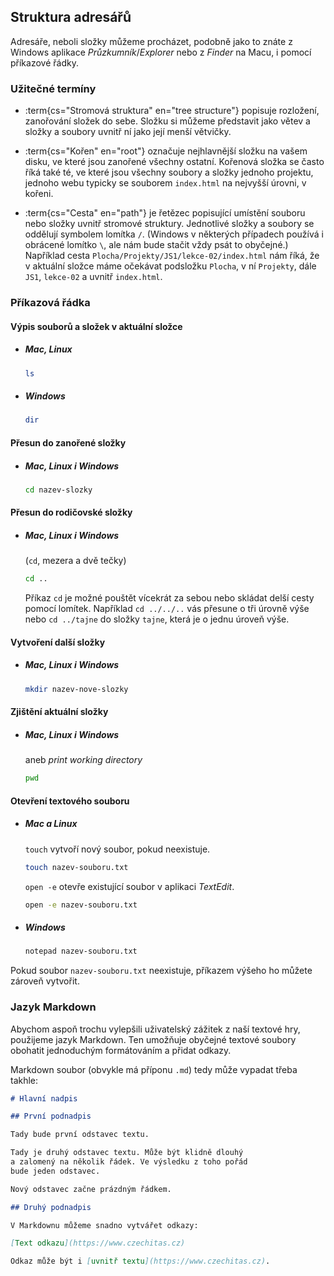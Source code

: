## Struktura adresářů

Adresáře, neboli složky můžeme procházet, podobně jako to znáte z Windows aplikace _Průzkumník_/_Explorer_ nebo z _Finder_ na Macu, i pomocí příkazové řádky.

### Užitečné termíny

- :term{cs="Stromová struktura" en="tree structure"} popisuje rozložení, zanořování složek do sebe. Složku si můžeme představit jako větev a složky a soubory uvnitř ní jako její menší větvičky.

- :term{cs="Kořen" en="root"} označuje nejhlavnější složku na vašem disku, ve které jsou zanořené všechny ostatní. Kořenová složka se často říká také té, ve které jsou všechny soubory a složky jednoho projektu, jednoho webu typicky se souborem `index.html` na nejvyšší úrovni, v kořeni.

- :term{cs="Cesta" en="path"} je řetězec popisující umístění souboru nebo složky uvnitř stromové struktury. Jednotlivé složky a soubory se oddělují symbolem lomítka `/`. (Windows v některých případech používá i obrácené lomítko `\`, ale nám bude stačit vždy psát to obyčejné.) Například cesta `Plocha/Projekty/JS1/lekce-02/index.html` nám říká, že v aktuální složce máme očekávat podsložku `Plocha`, v ní `Projekty`, dále `JS1`, `lekce-02` a uvnitř `index.html`.

### Příkazová řádka

#### Výpis souborů a složek v aktuální složce

- ##### Mac, Linux

  ```sh
  ls
  ```

- ##### Windows

  ```sh
  dir
  ```

#### Přesun do zanořené složky

- ##### Mac, Linux i Windows

  ```sh
  cd nazev-slozky
  ```

#### Přesun do rodičovské složky

- ##### Mac, Linux i Windows

  (`cd`, mezera a dvě tečky)

  ```sh
  cd ..
  ```

  Příkaz `cd` je možné pouštět vícekrát za sebou nebo skládat delší cesty pomocí lomítek. Například `cd ../../..` vás přesune o tři úrovně výše nebo `cd ../tajne` do složky `tajne`, která je o jednu úroveň výše.

#### Vytvoření další složky

- ##### Mac, Linux i Windows

  ```sh
  mkdir nazev-nove-slozky
  ```

#### Zjištění aktuální složky

- ##### Mac, Linux i Windows

  aneb _print working directory_

  ```sh
  pwd
  ```

#### Otevření textového souboru

- ##### Mac a Linux

  `touch` vytvoří nový soubor, pokud neexistuje.

  ```sh
  touch nazev-souboru.txt
  ```

  `open -e` otevře existující soubor v aplikaci _TextEdit_.

  ```sh
  open -e nazev-souboru.txt
  ```

- ##### Windows

  ```sh
  notepad nazev-souboru.txt
  ```

Pokud soubor `nazev-souboru.txt` neexistuje, příkazem výšeho ho můžete zároveň vytvořit.

### Jazyk Markdown

Abychom aspoň trochu vylepšili uživatelský zážitek z naší textové hry, použijeme jazyk Markdown. Ten umožňuje obyčejné textové soubory obohatit jednoduchým formátováním a přidat odkazy.

Markdown soubor (obvykle má příponu `.md`) tedy může vypadat třeba takhle:

```markdown
# Hlavní nadpis

## První podnadpis

Tady bude první odstavec textu.

Tady je druhý odstavec textu. Může být klidně dlouhý
a zalomený na několik řádek. Ve výsledku z toho pořád
bude jeden odstavec.

Nový odstavec začne prázdným řádkem.

## Druhý podnadpis

V Markdownu můžeme snadno vytvářet odkazy:

[Text odkazu](https://www.czechitas.cz)

Odkaz může být i [uvnitř textu](https://www.czechitas.cz).
```

